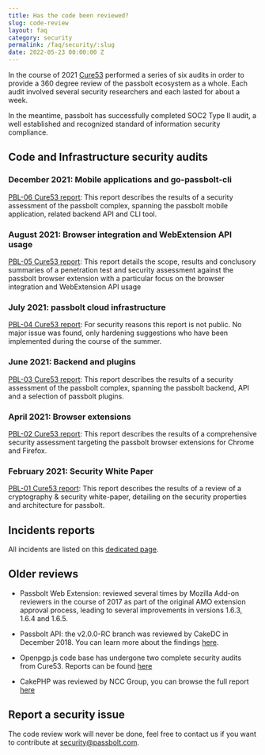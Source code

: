 ```yaml
---
title: Has the code been reviewed?
slug: code-review
layout: faq
category: security
permalink: /faq/security/:slug
date: 2022-05-23 00:00:00 Z
---
```


In the course of 2021 [Cure53](https://cure53.de/) performed a series of six audits in order to provide a 360 degree review of the passbolt ecosystem as a whole. Each audit involved several security researchers and each lasted for about a week.

In the meantime, passbolt has successfully completed SOC2 Type II audit, a well established and recognized standard of information security compliance.
## Code and Infrastructure security audits
### December 2021: Mobile applications and go-passbolt-cli

[PBL-06 Cure53 report](/assets/files/PBL-06-report.pdf): This report describes the results of a security assessment of the passbolt complex, spanning the passbolt mobile application, related backend API and CLI tool.
### August 2021: Browser integration and WebExtension API usage

[PBL-05 Cure53 report](/assets/files/PBL-05-report.pdf): This report details the scope, results and conclusory summaries of a penetration test and security assessment against the passbolt browser extension with a particular focus on the browser integration and WebExtension API usage

### July 2021: passbolt cloud infrastructure

[PBL-04 Cure53 report](#): For security reasons this report is not public. No major issue was found, only hardening suggestions who have been implemented during the course of the summer.
### June 2021: Backend and plugins

[PBL-03 Cure53 report](/assets/files/PBL-03-report.pdf): This report describes the results of a security assessment of the passbolt complex, spanning the passbolt backend, API and a selection of passbolt plugins.
### April 2021: Browser extensions

[PBL-02 Cure53 report](/assets/files/PBL-02-report.pdf): This report describes the results of a comprehensive security assessment targeting the passbolt browser extensions for Chrome and Firefox.

### February 2021: Security White Paper 

[PBL-01 Cure53 report](/assets/files/PBL-01-report.pdf): This report describes the results of a review of a cryptography & security white-paper, detailing on the security properties and architecture for passbolt.

## Incidents reports

All incidents are listed on this [dedicated page](/incidents).

## Older reviews

- Passbolt Web Extension: reviewed several times by Mozilla Add-on reviewers in the course of 2017 as part of the 
original AMO extension approval process, leading to several improvements in versions 1.6.3, 1.6.4 and 1.6.5.

- Passbolt API: the v2.0.0-RC branch was reviewed by CakeDC in December 2018. You can learn more about the findings
[here](https://medium.com/passbolt/passbolt-api-code-review-results-8bf1efd2ff05).

- Openpgp.js code base has undergone two complete security audits from Cure53. Reports can be found 
[here](https://github.com/openpgpjs/openpgpjs/wiki/Cure53-security-audit)

- CakePHP was reviewed by NCC Group, you can browse the full report 
[here](https://wiki.mozilla.org/images/4/40/Cakephp-report.pdf)

## Report a security issue

The code review work will never be done, feel free to contact us if you want to contribute at
[security@passbolt.com](mailto:security@passbolt.com).
